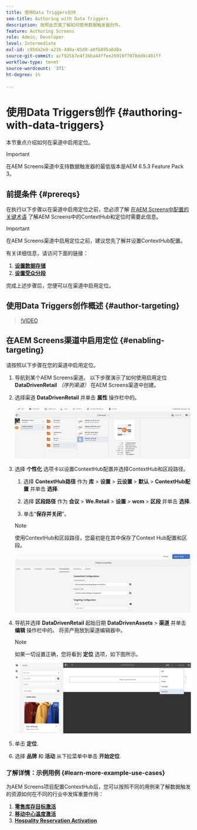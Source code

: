 ```yaml
---
title: 使用Data Triggers创作
seo-title: Authoring with Data Triggers
description: 按照此页面了解如何使用数据触发器创作。
feature: Authoring Screens
role: Admin, Developer
level: Intermediate
exl-id: c95da2e9-a216-4d0a-85d0-a0fb895a8d8a
source-git-commit: acf925b7e4f3bba44ffee26919f7078dd9c491ff
workflow-type: tm+mt
source-wordcount: '371'
ht-degree: 1%

---
```


# 使用Data Triggers创作 {#authoring-with-data-triggers}

本节重点介绍如何在渠道中启用定位。

>[!IMPORTANT]
>
>在AEM Screens渠道中支持数据触发器的最低版本是AEM 6.5.3 Feature Pack 3。

## 前提条件 {#prereqs}

在执行以下步骤以在渠道中启用定位之前，您必须了解 [在AEM Screens中配置的关键术语](configuring-context-hub.md) 了解AEM Screens中的ContextHub和定位时需要此信息。

>[!IMPORTANT]
>
>在AEM Screens渠道中启用定位之前，建议您先了解并设置ContextHub配置。

有关详细信息，请访问下面的链接：

1. **[设置数据存储](configuring-context-hub.md)**
1. **[设置受众分段](configuring-context-hub.md)**

完成上述步骤后，您便可以在渠道中启用定位。

## 使用Data Triggers创作概述 {#author-targeting}

>[!VIDEO](https://video.tv.adobe.com/v/31921)

## 在AEM Screens渠道中启用定位 {#enabling-targeting}

请按照以下步骤在您的渠道中启用定位。

1. 导航到某个AEM Screens渠道。 以下步骤演示了如何使用启用定位 **DataDrivenRetail** *（序列渠道）* 在AEM Screens渠道中创建。

1. 选择渠道 **DataDrivenRetail** 并单击 **属性** 操作栏中的。

   ![screen_shot_2019-05-01at43332pm](assets/screen_shot_2019-05-01at43332pm.png)

1. 选择 **个性化** 选项卡以设置ContextHub配置并选择ContextHub和区段路径。

   1. 选择 **ContextHub路径** 作为 **库** > **设置** > **云设置** > **默认** > **ContextHub配置** 并单击 **选择**.

   1. 选择 **区段路径** 作为 **会议** > **We.Retail** > **设置** > **wcm** > **区段** 并单击 **选择**.

   1. 单击“**保存并关闭**”。
   >[!NOTE]
   >
   >使用ContextHub和区段路径，您最初是在其中保存了Context Hub配置和区段。

   ![screen_shot_2019-05-01at44030pm](assets/screen_shot_2019-05-01at44030pm.png)

1. 导航并选择 **DataDrivenRetail** 起始日期 **DataDrivenAssets** > **渠道** 并单击 **编辑** 操作栏中的。 将资产拖放到渠道编辑器中。

   >[!NOTE]
   >
   >如果一切设置正确，您将看到 **定位** 选项，如下图所示。

   ![screen_shot_2019-05-01at44231pm](assets/screen_shot_2019-05-01at44231pm.png)

1. 单击 **定位**.

1. 选择 **品牌** 和 **活动** 从下拉菜单中单击 **开始定位**.

### 了解详情：示例用例 {#learn-more-example-use-cases}

为AEM Screens项目配置ContextHub后，您可以按照不同的用例来了解数据触发的资源如何在不同的行业中发挥重要作用：

1. **[零售库存目标激活](retail-inventory-activation.md)**
1. **[移动中心温度激活](local-temperature-activation.md)**
1. **[Hospality Reservation Activation](hospitality-reservation-activation.md)**
